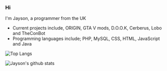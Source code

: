 ### Hi
I'm Jayson, a programmer from the UK

- Current projects include, ORIGIN, GTA V mods, D.O.O.K, Cerberus, Lobo and TheConBot
- Programming languages include; PHP, MySQL, CSS, HTML, JavaScript and Java



![Top Langs](https://github-readme-stats.vercel.app/api/top-langs/?username=jaysonhusky&layout=compact&langs_count=10&theme=dark&hide_border=false)

![Jayson's github stats](https://github-readme-stats.vercel.app/api?username=jaysonhusky&show_icons=true&hide_border=true&theme=dark&count_private=true&bg_color=45,ee7000,7b02cc&text_color=ffffff&icon_color=ffffff)
